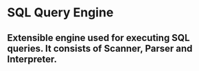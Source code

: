 # SQL Query Engine

## Extensible engine used for executing SQL queries. It consists of Scanner, Parser and Interpreter.